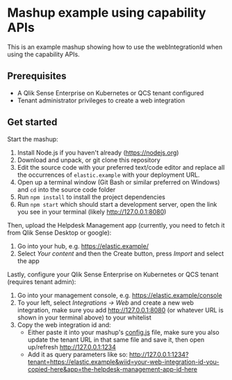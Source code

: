 # Mashup example using capability APIs

This is an example mashup showing how to use the webIntegrationId when using the capability APIs.

## Prerequisites

* A Qlik Sense Enterprise on Kubernetes or QCS tenant configured
* Tenant administrator privileges to create a web integration

## Get started

Start the mashup:

1. Install Node.js if you haven't already (https://nodejs.org)
1. Download and unpack, or git clone this repository
1. Edit the source code with your preferred text/code editor and replace all the occurrences of `elastic.example` with your deployment URL.
1. Open up a terminal window (Git Bash or similar preferred on Windows) and `cd` into the source code folder
1. Run `npm install` to install the project dependencies
1. Run `npm start` which should start a development server, open the link you see in your terminal (likely http://127.0.0.1:8080)

Then, upload the Helpdesk Management app (currently, you need to fetch it from Qlik Sense Desktop or google):

1. Go into your hub, e.g. https://elastic.example/
1. Select _Your content_ and then the Create button, press _Import_ and select the app

Lastly, configure your Qlik Sense Enterprise on Kubernetes or QCS tenant (requires tenant admin):

1. Go into your management console, e.g. https://elastic.example/console
1. To your left, select _Integrations -> Web_ and create a new web integration, make sure you add http://127.0.0.1:8080 (or whatever URL is shown in your terminal above) to your whitelist
1. Copy the web integration id and:
    * Either paste it into your mashup's [config.js](./config.js) file, make sure you also update the tenant URL in that same file and save it, then open up/refresh http://127.0.0.1:1234
    * Add it as query parameters like so: http://127.0.0.1:1234?tenant=https://elastic.example&wiid=your-web-integration-id-you-copied-here&app=the-helpdesk-management-app-id-here
